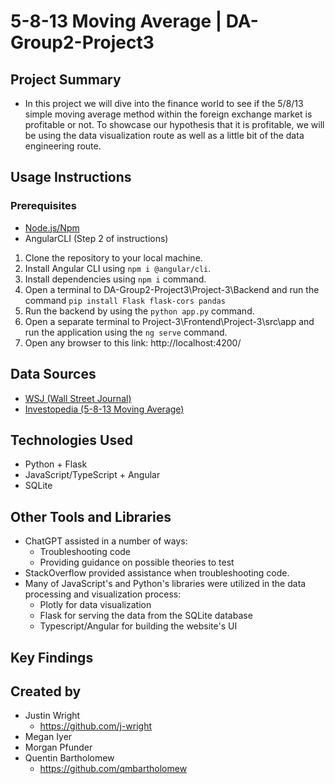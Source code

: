 # 5-8-13 Moving Average | DA-Group2-Project3 

## Project Summary

- In this project we will dive into the finance world to see if the 5/8/13 simple moving average method within the foreign exchange market is profitable or not. To showcase our hypothesis that it is profitable, we will be using the data visualization route as well as a little bit of the data engineering route.

## Usage Instructions 

### Prerequisites
 - [Node.js/Npm](https://nodejs.org/)
 - AngularCLI (Step 2 of instructions)

1. Clone the repository to your local machine.
2. Install Angular CLI using `npm i @angular/cli`.
3. Install dependencies using `npm i` command.
4. Open a terminal to DA-Group2-Project3\Project-3\Backend and run the command `pip install Flask flask-cors pandas`
5. Run the backend by using the `python app.py` command.
6. Open a separate terminal to Project-3\Frontend\Project-3\src\app and run the application using the `ng serve` command.
7. Open any browser to this link: http://localhost:4200/

## Data Sources

- [WSJ (Wall Street Journal)](https://www.wsj.com/market-data)
- [Investopedia (5-8-13 Moving Average)](https://www.investopedia.com/articles/active-trading/010116/perfect-moving-averages-day-trading.asp)

## Technologies Used
- Python + Flask
- JavaScript/TypeScript + Angular
- SQLite

## Other Tools and Libraries
- ChatGPT assisted in a number of ways:
    - Troubleshooting code
    - Providing guidance on possible theories to test
- StackOverflow provided assistance when troubleshooting code.
- Many of JavaScript's and Python's libraries were utilized in the data processing and visualization process:
    - Plotly for data visualization
    - Flask for serving the data from the SQLite database
    - Typescript/Angular for building the website's UI

## Key Findings


## Created by

- Justin Wright
    - https://github.com/j-wright
- Megan Iyer
- Morgan Pfunder
- Quentin Bartholomew
    - https://github.com/qmbartholomew